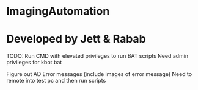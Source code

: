 # ImagingAutomation
#
# Developed by Jett & Rabab

TODO:
Run CMD with elevated privileges to run BAT scripts
Need admin privileges for kbot.bat

Figure out AD Error messages (include images of error message)
Need to remote into test pc and then run scripts
